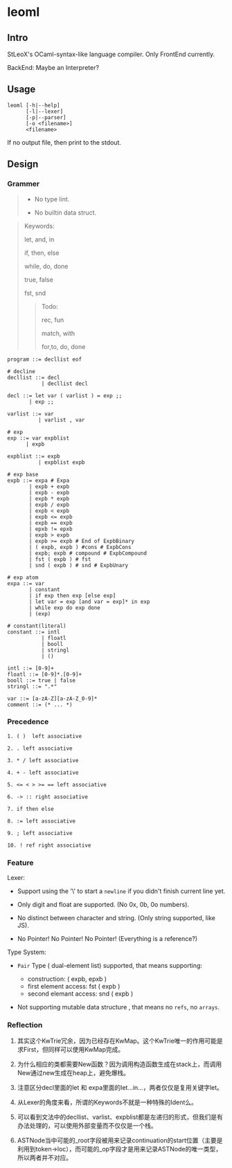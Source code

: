 # leoml

## Intro
StLeoX's OCaml-syntax-like language compiler. Only FrontEnd currently.

BackEnd: Maybe an Interpreter?



## Usage

``````leoml
leoml [-h|--help]
      [-l|--lexer]
      [-p|--parser]
      [-o <filename>]
      <filename>
``````

If no output file, then print to the stdout.



## Design

### Grammer

> - No type lint.
>
> - No builtin data struct.



> Keywords: 
>
> let, and, in 
>
> if, then, else 
>
> while, do, done
>
> true, false 
>
> fst, snd 
>
> 
>
> > Todo:
> >
> > rec, fun
> >
> > match, with
> >
> > for,to, do, done



```
program ::= decllist eof

# decline
decllist ::= decl
           | decllist decl
		  
decl ::= let var ( varlist ) = exp ;;
       | exp ;;

varlist ::= var
          | varlist , var

# exp
exp ::= var expblist
      | expb

expblist ::= expb
          | expblist expb

# exp base
expb ::= expa # Expa
       | expb + expb
       | expb - expb
       | expb * expb
       | expb / expb
       | expb < expb
       | expb <= expb
       | expb == expb
       | epxb != epxb
       | expb > expb
       | expb >= expb # End of ExpbBinary
       | ( expb, expb ) #cons # ExpbCons
       | expb; expb # compound # ExpbCompound
       | fst ( expb ) # fst
       | snd ( expb ) # snd # ExpbUnary

# exp atom
expa ::= var
       | constant
       | if exp then exp [else exp]
       | let var = exp [and var = exp]* in exp
       | while exp do exp done
       | (exp)

# constant(literal)
constant ::= intl
           | floatl
           | booll
           | stringl
           | ()

intl ::= [0-9]+
floatl ::= [0-9]*.[0-9]+
booll ::= true | false
stringl ::= ".*"

var ::= [a-zA-Z][a-zA-Z_0-9]*
comment ::= (* ... *)

```



### Precedence

```
1. ( )  left associative

2. . left associative

3. * / left associative

4. + - left associative

5. <= < > >= == left associative

6. -> :: right associative

7. if then else

8. := left associative

9. ; left associative

10. ! ref right associative

```



### Feature

Lexer:

- Support using the '\\' to start a `newline` if you didn't finish current line yet.

- Only digit and float are supported. (No 0x, 0b, 0o numbers).
- No distinct between character and string. (Only string supported, like JS).

- No Pointer! No Pointer! No Pointer! (Everything is a reference?)

Type System:

- `Pair` Type ( dual-element list) supported, that means supporting:
  - construction: ( expb, epxb )
  - first element access: fst ( expb )
  - second elemant access: snd ( expb )

- Not supporting mutable data structure , that means no `refs`, no `arrays`.







### Reflection

1. 其实这个KwTrie冗余，因为已经存在KwMap。这个KwTrie唯一的作用可能是求First，但同样可以使用KwMap完成。
2. 为什么相应的类都需要New函数？因为调用构造函数生成在stack上，而调用New通过new生成在heap上，避免爆栈。
3. 注意区分decl里面的let 和 expa里面的let...in...，两者仅仅是复用关键字let。
4. 从Lexer的角度来看，所谓的Keywords不就是一种特殊的Ident么。
5. 可以看到文法中的decllist、varlist、expblist都是左递归的形式，但我们是有办法处理的，可以使用外部变量而不仅仅是一个栈。

6. ASTNode当中可能的_root字段被用来记录continuation的start位置（主要是利用到token->loc），而可能的\_op字段才是用来记录ASTNode的唯一类型，所以两者并不对应。
